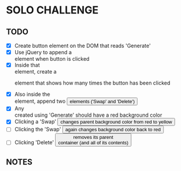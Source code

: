 # SOLO CHALLENGE

## TODO
- [x] Create button element on the DOM that reads 'Generate'
- [x] Use jQuery to append a <div> element when button is clicked
- [x] Inside that <div> element, create a <p> element that shows how many times the button has been clicked
- [x] Also inside the <div> element, append two <button> elements ('Swap' and 'Delete')
- [x] Any <div> created using 'Generate' should have a red background color
- [x] Clicking a 'Swap' <button> changes parent background color from red to yellow
- [ ] Clicking the 'Swap' <button> again changes background color back to red
- [ ] Clicking 'Delete' <button> removes its parent <div> container (and all of its contents)

## NOTES
